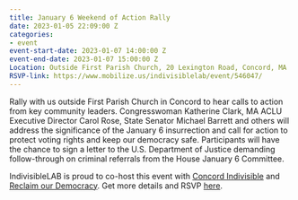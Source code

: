```yaml
---
title: January 6 Weekend of Action Rally
date: 2023-01-05 22:09:00 Z
categories:
- event
event-start-date: 2023-01-07 14:00:00 Z
event-end-date: 2023-01-07 15:00:00 Z
Location: Outside First Parish Church, 20 Lexington Road, Concord, MA
RSVP-link: https://www.mobilize.us/indivisiblelab/event/546047/
---
```


Rally with us outside First Parish Church in Concord to hear calls to action from key community leaders. Congresswoman Katherine Clark, MA ACLU Executive  Director Carol Rose, State Senator Michael Barrett and others will address the significance of the January 6 insurrection and call for action to protect voting rights and keep our democracy safe. Participants will have the chance to sign a letter to the U.S. Department of Justice demanding follow-through on criminal referrals from the House January 6 Committee.

IndivisibleLAB is proud to co-host this event with [Concord Indivisible](https://concordindivisible.org/) and [Reclaim our Democracy](http://reclaimourdemocracy.org/). Get more details and RSVP [here](https://www.mobilize.us/indivisiblelab/event/546047/).